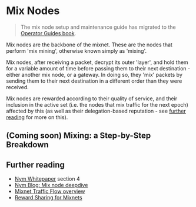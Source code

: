 # Mix Nodes

> The mix node setup and maintenance guide has migrated to the [Operator Guides book](https://nymtech.net/developers/nodes/mix-node-setup.html).

Mix nodes are the backbone of the mixnet. These are the nodes that perform 'mix mining', otherwise known simply as 'mixing'. 

Mix nodes, after receiving a packet, decrypt its outer 'layer', and hold them for a variable amount of time before passing them to their next destination - either another mix node, or a gateway. In doing so, they 'mix' packets by sending them to their next destination in a different order than they were received. 

Mix nodes are rewarded according to their quality of service, and their inclusion in the active set (i.e. the nodes that mix traffic for the next epoch) affected by this (as well as their delegation-based reputation - see [further reading](#further-reading) for more on this). 

## (Coming soon) Mixing: a Step-by-Step Breakdown

## Further reading
* [Nym Whitepaper](https://nymtech.net/nym-whitepaper.pdf) section 4 
* [Nym Blog: Mix node deepdive](https://blog.nymtech.net/nym-mixnodes-deep-dive-d2b91917f097)
* [Mixnet Traffic Flow overview](../architecture/traffic-flow.md)
* [Reward Sharing for Mixnets](https://nymtech.net/nym-cryptoecon-paper.pdf)